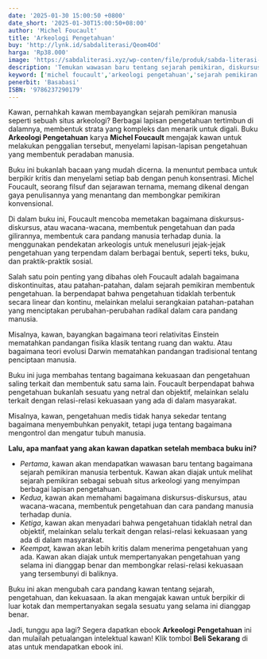```yaml
---
date: '2025-01-30 15:00:50 +0800'
date_short: '2025-01-30T15:00:50+08:00'
author: 'Michel Foucault'
title: 'Arkeologi Pengetahuan'
buy: 'http://lynk.id/sabdaliterasi/Qeom4Od'
harga: 'Rp38.000'
image: 'https://sabdaliterasi.xyz/wp-conten/file/produk/sabda-literasi-arkeologi-pengetahuan.jpg'
description: 'Temukan wawasan baru tentang sejarah pemikiran, diskursus, dan kekuasaan dalam buku Arkeologi Pengetahuan karya Michel Foucault.'
keyword: ['michel foucault','arkeologi pengetahuan','sejarah pemikiran','diskursus','pengetahuan','kekuasaan','epistemologi','filsafat','buku filsafat']
penerbit: 'Basabasi'
ISBN: '9786237290179'
---
```

<p>Kawan, pernahkah kawan membayangkan sejarah pemikiran manusia seperti sebuah situs arkeologi? Berbagai lapisan pengetahuan tertimbun di dalamnya, membentuk strata yang kompleks dan menarik untuk digali. Buku <strong>Arkeologi Pengetahuan</strong> karya <strong>Michel Foucault</strong> mengajak kawan untuk melakukan penggalian tersebut, menyelami lapisan-lapisan pengetahuan yang membentuk peradaban manusia.</p><p>Buku ini bukanlah bacaan yang mudah dicerna. Ia menuntut pembaca untuk berpikir kritis dan menyelami setiap bab dengan penuh konsentrasi. Michel Foucault, seorang filsuf dan sejarawan ternama, memang dikenal dengan gaya penulisannya yang menantang dan membongkar pemikiran konvensional.</p><p>Di dalam buku ini, Foucault mencoba memetakan bagaimana diskursus-diskursus, atau wacana-wacana, membentuk pengetahuan dan pada gilirannya, membentuk cara pandang manusia terhadap dunia. Ia menggunakan pendekatan arkeologis untuk menelusuri jejak-jejak pengetahuan yang terpendam dalam berbagai bentuk, seperti teks, buku, dan praktik-praktik sosial.</p><p>Salah satu poin penting yang dibahas oleh Foucault adalah bagaimana diskontinuitas, atau patahan-patahan, dalam sejarah pemikiran membentuk pengetahuan. Ia berpendapat bahwa pengetahuan tidaklah terbentuk secara linear dan kontinu, melainkan melalui serangkaian patahan-patahan yang menciptakan perubahan-perubahan radikal dalam cara pandang manusia.</p><p>Misalnya, kawan, bayangkan bagaimana teori relativitas Einstein mematahkan pandangan fisika klasik tentang ruang dan waktu. Atau bagaimana teori evolusi Darwin mematahkan pandangan tradisional tentang penciptaan manusia.</p><p>Buku ini juga membahas tentang bagaimana kekuasaan dan pengetahuan saling terkait dan membentuk satu sama lain. Foucault berpendapat bahwa pengetahuan bukanlah sesuatu yang netral dan objektif, melainkan selalu terkait dengan relasi-relasi kekuasaan yang ada di dalam masyarakat.</p><p>Misalnya, kawan, pengetahuan medis tidak hanya sekedar tentang bagaimana menyembuhkan penyakit, tetapi juga tentang bagaimana mengontrol dan mengatur tubuh manusia.</p><p><strong>Lalu, apa manfaat yang akan kawan dapatkan setelah membaca buku ini?</strong></p><ul><li><em>Pertama</em>, kawan akan mendapatkan wawasan baru tentang bagaimana sejarah pemikiran manusia terbentuk. Kawan akan diajak untuk melihat sejarah pemikiran sebagai sebuah situs arkeologi yang menyimpan berbagai lapisan pengetahuan.</li><li><em>Kedua</em>, kawan akan memahami bagaimana diskursus-diskursus, atau wacana-wacana, membentuk pengetahuan dan cara pandang manusia terhadap dunia.</li><li><em>Ketiga</em>, kawan akan menyadari bahwa pengetahuan tidaklah netral dan objektif, melainkan selalu terkait dengan relasi-relasi kekuasaan yang ada di dalam masyarakat.</li><li><em>Keempat,</em> kawan akan lebih kritis dalam menerima pengetahuan yang ada. Kawan akan diajak untuk mempertanyakan pengetahuan yang selama ini dianggap benar dan membongkar relasi-relasi kekuasaan yang tersembunyi di baliknya.</li></ul><p>Buku ini akan mengubah cara pandang kawan tentang sejarah, pengetahuan, dan kekuasaan. Ia akan mengajak kawan untuk berpikir di luar kotak dan mempertanyakan segala sesuatu yang selama ini dianggap benar.</p><p>Jadi, tunggu apa lagi? Segera dapatkan ebook <strong>Arkeologi Pengetahuan</strong> ini dan mulailah petualangan intelektual kawan! Klik tombol <strong>Beli Sekarang</strong> di atas untuk mendapatkan ebook ini.</p>